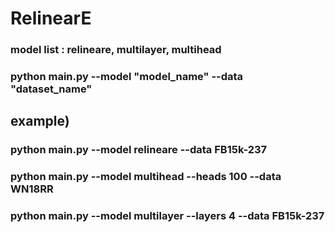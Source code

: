 # RelinearE

### model list : relineare, multilayer, multihead

### python main.py --model "model_name" --data "dataset_name"

## example)
### python main.py --model relineare --data FB15k-237
### python main.py --model multihead --heads 100 --data WN18RR
### python main.py --model multilayer --layers 4 --data FB15k-237
